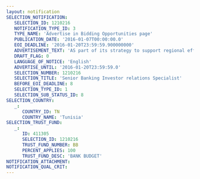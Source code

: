 ```yaml
---
layout: notification
SELECTION_NOTIFICATION: 
   SELECTION_ID: 1210216
   NOTIFICATION_TYPE_ID: 3
   TYPE_NAME: 'Advertise in Bidding Opportunities page'
   PUBLICATION_DATE: '2016-01-07T00:00:00.0'
   EOI_DEADLINE: '2016-01-20T23:59:59.900000000'
   ADVERTISEMENT_TEXT: 'AS part of its strategy to support regional efforts to develop financial infrastructure, build the capacities of commercial banks to provide financial services to small and medium enterprises (SMEs), IFC will support a major Tunisian bank to strengthen its investor relations framework. The specialized consultant, hired in the frame of this selection, will be engaged to: (i)Assess the existing investor relations activities, (ii)Design a comprehensive investor relations framework,(iii) Define a communication plan and (iv) Participate to the organization of a study tour within a leader international bank which has implemented best practices in terms of investor relations.'
   DRAFT_FLAG: 0
   LANGUAGE_OF_NOTICE: 'English'
   ADVERTISE_UNTIL: '2016-01-20T23:59:59.0'
   SELECTION_NUMBER: 1210216
   SELECTION_TITLE: 'Senior Banking Investor relations Specialist'
   BEFORE_EOI_DEADLINE: 8
   SELECTION_TYPE_ID: 1
   SELECTION_SUB_STATUS_ID: 8
SELECTION_COUNTRY: 
   _: 
      COUNTRY_ID: TN
      COUNTRY_NAME: 'Tunisia'
SELECTION_TRUST_FUND: 
   _: 
      ID: 411305
      SELECTION_ID: 1210216
      TRUST_FUND_NUMBER: BB
      PERCENT_APPLIES: 100
      TRUST_FUND_DESC: 'BANK BUDGET'
NOTIFICATION_ATTACHMENT: 
NOTIFICATION_QUAL_CRIT: 
---
```

